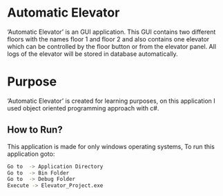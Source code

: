 # Automatic Elevator

‘Automatic Elevator’ is an GUI application. This GUI contains two different floors with the names floor 1 and floor 2 and also contains one elevator which can be controlled by the floor button or from the elevator panel. All logs of the elevator will be stored in database automatically. 


# Purpose

‘Automatic Elevator’ is created for learning purposes, on this application I used object oriented programming approach with c#. 

## How to Run?

This application is made for only windows operating systems, To run this application goto:

```bash
Go to  -> Application Directory
Go to  -> Bin Folder
Go to  -> Debug Folder
Execute -> Elevator_Project.exe
```

